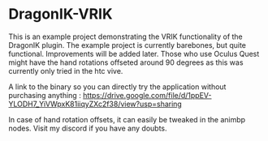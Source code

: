 ﻿# DragonIK-VRIK


This is an example project demonstrating the VRIK functionality of the DragonIK plugin. The example project is currently barebones, but quite functional. Improvements will be added later. Those who use Oculus Quest might have the hand rotations offseted around 90 degrees as this was currently only tried in the htc vive.

A link to the binary so you can directly try the application without purchasing anything : https://drive.google.com/file/d/1ppEV-YLODH7_YiVWpxK81iiqyZXc2f38/view?usp=sharing

In case of hand rotation offsets, it can easily be tweaked in the animbp nodes. Visit my discord if you have any doubts.
